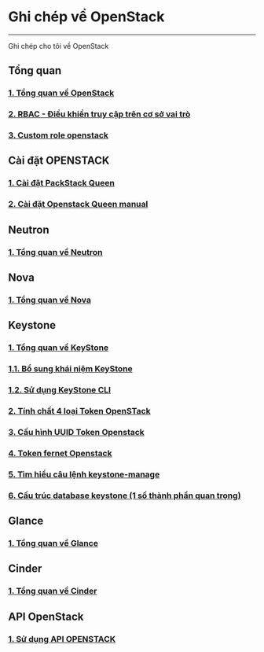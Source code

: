 # Ghi chép về OpenStack
---
Ghi chép cho tôi về OpenStack

## Tổng quan
### [1. Tổng quan về OpenStack](docs/openstack-overview.md)
### [2. RBAC - Điều khiển truy cập trên cơ sở vai trò](docs/keystone/rbac.md)
### [3. Custom role openstack](docs/lt/role-policy-ops.md)

## Cài đặt OPENSTACK 
### [1. Cài đặt PackStack Queen](docs/manual/packstack/queens.md) 
### [2. Cài đặt Openstack Queen manual](docs/manual/ops-install-manual.md)

## Neutron
### [1. Tổng quan về Neutron](docs/neutron/network-ops-overview.md)

## Nova
### [1. Tổng quan về Nova](docs/nova/nova-overview.md)

## Keystone
### [1. Tổng quan về KeyStone](docs/keystone/keystone-overview.md)
### [1.1. Bổ sung khái niệm KeyStone](docs/keystone/keystone-note-indeep.md)
### [1.2. Sử dụng KeyStone CLI](docs/keystone/keystone-cli.md)
### [2. Tính chất 4 loại Token OpenSTack](docs/keystone/token-keystone.md)
### [3. Cấu hình UUID Token Openstack](docs/keystone/config-uuid-keystone.md)
### [4. Token fernet Openstack]()
### [5. Tìm hiểu câu lệnh keystone-manage](docs/keystone/keystone-manager.md)
### [6. Cấu trúc database keystone (1 số thành phần quan trọng)](docs/keystone/cautruc-db-keystone.md)


## Glance
### [1. Tổng quan về Glance](docs/glance/glance-overview.md)

## Cinder
### [1. Tổng quan về Cinder](docs/cinder/cinder-overview.md)

## API OpenStack
### [1. Sử dụng API OPENSTACK](docs/ops-api/ops-api.md)
